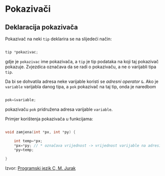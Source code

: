 # Pokazivači

## Deklaracija pokazivača

Pokazivač na neki `tip` deklarira se na slijedeći način:

``` C

tip *pokazivac;

```

gdje je `pokazivac` ime pokazivača, a `tip` je tip podataka na koji taj pokazivač pokazuje.
Zvjezdica označava da se radi o pokazivaču, a ne o varijabli tipa `tip`. 

Da bi se dohvatila adresa neke varijable koristi se *adresni operator* `&`.
Ako je `variable` varijabla danog tipa, a `pok` pokazivač na taj tip, onda je naredbom

```C

pok=&variable;

```

pokazivaču `pok` pridružena adresa varijable `variable`.

Primjer korištenja pokazivača u funkcijama:

```C

void zamjena(int *px, int *py) {

    int temp=*px;
    *px=*py; // * označava vrijednost -> vrijednost varijable na adresi u pokazivaču py će biti pohranjena u varijablu na adresi u pokazivaču px
    *py=temp;

}

```

Izvor: [Programski jezik C, M. Jurak](https://web.math.pmf.unizg.hr/~singer/Prog_Add/c.pdf)
